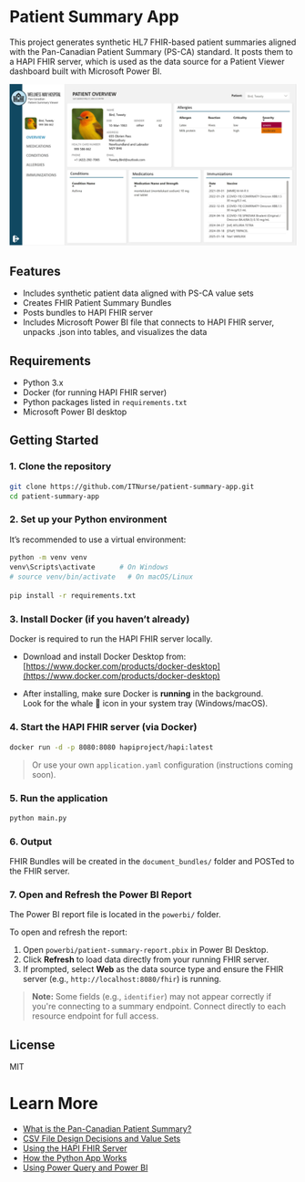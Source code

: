 # Patient Summary App

This project generates synthetic HL7 FHIR-based patient summaries aligned with the Pan-Canadian Patient Summary (PS-CA) standard. It posts them to a HAPI FHIR server, which is used as the data source for a Patient Viewer dashboard built with Microsoft Power BI.

![Screenshot of Patient Viewer dashboard built with Microsoft Power BI](docs/images/patient-summary-viewer-screenshot.jpg)

## Features
- Includes synthetic patient data aligned with PS-CA value sets
- Creates FHIR Patient Summary Bundles
- Posts bundles to HAPI FHIR server
- Includes Microsoft Power BI file that connects to HAPI FHIR server, unpacks .json into tables, and visualizes the data

## Requirements
- Python 3.x
- Docker (for running HAPI FHIR server)
- Python packages listed in `requirements.txt`
- Microsoft Power BI desktop

## Getting Started

### 1. Clone the repository

```bash
git clone https://github.com/ITNurse/patient-summary-app.git
cd patient-summary-app
```

### 2. Set up your Python environment

It’s recommended to use a virtual environment:

```bash
python -m venv venv
venv\Scripts\activate      # On Windows
# source venv/bin/activate   # On macOS/Linux

pip install -r requirements.txt
```

### 3. Install Docker (if you haven’t already)

Docker is required to run the HAPI FHIR server locally.

- Download and install Docker Desktop from:  
  [https://www.docker.com/products/docker-desktop](https://www.docker.com/products/docker-desktop)

- After installing, make sure Docker is **running** in the background.  
  Look for the whale 🐳 icon in your system tray (Windows/macOS).

### 4. Start the HAPI FHIR server (via Docker)

```bash
docker run -d -p 8080:8080 hapiproject/hapi:latest
```

> Or use your own `application.yaml` configuration (instructions coming soon).

### 5. Run the application

```bash
python main.py
```

### 6. Output

FHIR Bundles will be created in the `document_bundles/` folder and POSTed to the FHIR server.

### 7. Open and Refresh the Power BI Report

The Power BI report file is located in the `powerbi/` folder.

To open and refresh the report:

1. Open `powerbi/patient-summary-report.pbix` in Power BI Desktop.
2. Click **Refresh** to load data directly from your running FHIR server.
3. If prompted, select **Web** as the data source type and ensure the FHIR server (e.g., `http://localhost:8080/fhir`) is running.

> **Note:** Some fields (e.g., `identifier`) may not appear correctly if you're connecting to a summary endpoint. Connect directly to each resource endpoint for full access.

## License
MIT

# Learn More

- [What is the Pan-Canadian Patient Summary?](docs/pan-canadian-patient-summary.md)
- [CSV File Design Decisions and Value Sets](docs/csv-design-and-value-sets.md)
- [Using the HAPI FHIR Server](docs/hapi-server.md)
- [How the Python App Works](docs/python-pipeline.md)
- [Using Power Query and Power BI](docs/power-query-bi.md)

